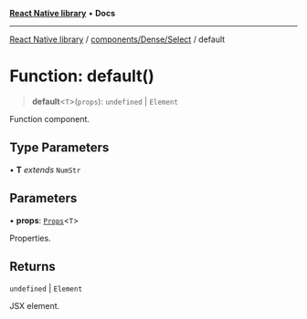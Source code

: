 [**React Native library**](../../../../index.md) • **Docs**

***

[React Native library](../../../../modules.md) / [components/Dense/Select](../index.md) / default

# Function: default()

> **default**\<`T`\>(`props`): `undefined` \| `Element`

Function component.

## Type Parameters

• **T** *extends* `NumStr`

## Parameters

• **props**: [`Props`](../../../common-components/Select/interfaces/Props.md)\<`T`\>

Properties.

## Returns

`undefined` \| `Element`

JSX element.

